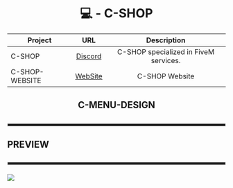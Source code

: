 <div align="center">
  
  <h1>💻 - C-SHOP</h1>

| Project        | URL           | Description |
| ------------- |:-------------:|:--------------:|
| C-SHOP      | [Discord](https://discord.gg/Td6GzBSU9y) | C-SHOP specialized in FiveM services. |
| C-SHOP-WEBSITE | [WebSite](https://maincode-shop.es/) | C-SHOP Website |

</h4>
  
<h2>C-MENU-DESIGN<h2>

<hr style="height:5px; border: 1px solid #ccc;">
  
<div align = "left">
  <h4>PREVIEW</h4>  
  <hr style="height:5px; border: 1px solid #ccc;">
  <img src = "https://cdn.discordapp.com/attachments/886714318471712798/888478781378031636/unknown.png">
</div>
  
</div>
